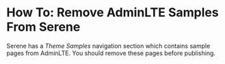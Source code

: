# How To: Remove AdminLTE Samples From Serene

Serene has a *Theme Samples* navigation section which contains sample pages from AdminLTE. You should remove these pages before publishing.

